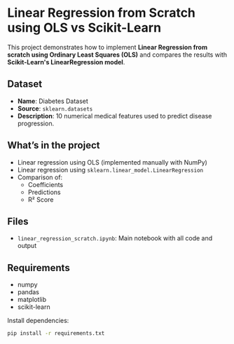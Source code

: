 # Linear Regression from Scratch using OLS vs Scikit-Learn

This project demonstrates how to implement **Linear Regression from scratch using Ordinary Least Squares (OLS)** and compares the results with **Scikit-Learn's LinearRegression model**.

## Dataset
- **Name**: Diabetes Dataset
- **Source**: `sklearn.datasets`
- **Description**: 10 numerical medical features used to predict disease progression.

## What’s in the project
- Linear regression using OLS (implemented manually with NumPy)
- Linear regression using `sklearn.linear_model.LinearRegression`
- Comparison of:
  - Coefficients
  - Predictions
  - R² Score

## Files
- `linear_regression_scratch.ipynb`: Main notebook with all code and output

## Requirements
- numpy  
- pandas  
- matplotlib  
- scikit-learn  

Install dependencies:
```bash
pip install -r requirements.txt
